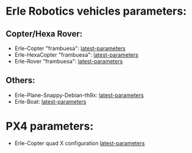 # Erle Robotics vehicles parameters:

## Copter/Hexa Rover:

- Erle-Copter "frambuesa": [latest-parameters](https://raw.githubusercontent.com/erlerobot/erle_parameters/master/copter/Frambuesa-29-09-2017-default.param)
- Erle-HexaCopter "frambuesa": [latest-parameters](https://raw.githubusercontent.com/erlerobot/erle_parameters/master/hexa/frambuesa-X-frame-31-08-2017.param)
- Erle-Rover "frambuesa": [latest-parameters](https://github.com/erlerobot/erle_parameters/blob/master/rover/APMrover2-18-07-2017-frambuesa.param)

## Others:

- Erle-Plane-Snappy-Debian-th9x: [latest-parameters](https://raw.githubusercontent.com/erlerobot/erle_parameters/master/plane/ErlePlane-Turnigy9x.param)
- Erle-Boat: [latest-parameters](https://raw.githubusercontent.com/erlerobot/erle_parameters/master/boat/boat-24-05-2016-TGY-i6.param)



# PX4 parameters:

- Erle-Copter quad X configuration [latest-parameters](https://github.com/erlerobot/erle_parameters/blob/master/PX4_PARAMETERS/Quad-X/parameters)
